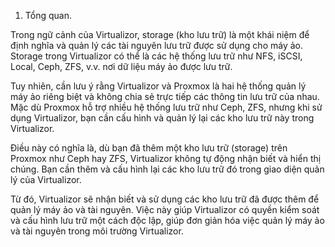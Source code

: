 1. Tổng quan.

Trong ngữ cảnh của Virtualizor, storage (kho lưu trữ) là một khái niệm để định nghĩa và quản lý các tài nguyên lưu trữ được sử dụng cho máy ảo. Storage trong Virtualizor có thể là các hệ thống lưu trữ như NFS, iSCSI, Local, Ceph, ZFS, v.v. nơi dữ liệu máy ảo được lưu trữ.

Tuy nhiên, cần lưu ý rằng Virtualizor và Proxmox là hai hệ thống quản lý máy ảo riêng biệt và không chia sẻ trực tiếp các thông tin lưu trữ của nhau. Mặc dù Proxmox hỗ trợ nhiều hệ thống lưu trữ như Ceph, ZFS, nhưng khi sử dụng Virtualizor, bạn cần cấu hình và quản lý lại các kho lưu trữ này trong Virtualizor.

Điều này có nghĩa là, dù bạn đã thêm một kho lưu trữ (storage) trên Proxmox như Ceph hay ZFS, Virtualizor không tự động nhận biết và hiển thị chúng. Bạn cần thêm và cấu hình lại các kho lưu trữ đó trong giao diện quản lý của Virtualizor.

Từ đó, Virtualizor sẽ nhận biết và sử dụng các kho lưu trữ đã được thêm để quản lý máy ảo và tài nguyên. Việc này giúp Virtualizor có quyền kiểm soát và cấu hình lưu trữ một cách độc lập, giúp đơn giản hóa việc quản lý máy ảo và tài nguyên trong môi trường Virtualizor.